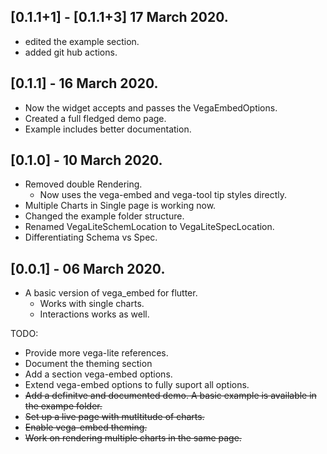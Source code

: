 ## [0.1.1+1] - [0.1.1+3] 17 March 2020.

- edited the example section.
- added git hub actions.

## [0.1.1] - 16 March 2020.

- Now the widget accepts and passes the VegaEmbedOptions.
- Created a full fledged demo page.
- Example includes better documentation.

## [0.1.0] - 10 March 2020.

- Removed double Rendering.
  - Now uses the vega-embed and vega-tool tip styles directly.
- Multiple Charts in Single page is working now.
- Changed the example folder structure.
- Renamed VegaLiteSchemLocation to VegaLiteSpecLocation.
- Differentiating Schema vs Spec.

## [0.0.1] - 06 March 2020.

- A basic version of vega_embed for flutter.
  - Works with single charts.
  - Interactions works as well.

TODO:

- Provide more vega-lite references.
- Document the theming section
- Add a section vega-embed options.
- Extend vega-embed options to fully suport all options.
- ~~Add a definitve and documented demo. A basic example is available in the exampe folder.~~
- ~~Set up a live page with mutltitude of charts.~~
- ~~Enable vega-embed theming.~~
- ~~Work on rendering multiple charts in the same page.~~
